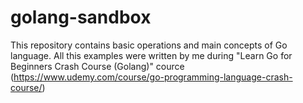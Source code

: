 # golang-sandbox 
This repository contains basic operations and main concepts of Go language. All this examples were written by me during "Learn Go for Beginners Crash Course (Golang)" 
cource (https://www.udemy.com/course/go-programming-language-crash-course/)
